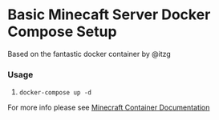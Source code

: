 # Basic Minecaft Server Docker Compose Setup

Based on the fantastic docker container by @itzg

### Usage
1. `docker-compose up -d`

For more info please see [Minecraft Container Documentation](https://github.com/itzg/docker-minecraft-server/blob/master/README.md)
